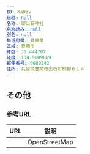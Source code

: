 ```yaml
---
ID: Ka9zv
総称: null
名称: 御出石神社
名称読み: null
別名: null
都道府県: 兵庫県
区域: 豊岡市
緯度: 35.444707
経度: 134.9009889
郵便番号: 6680242
住所: 兵庫県豊岡市出石町桐野６１４
---
```


## その他

### 参考URL

| URL | 説明          |
| --- | ------------- |
|     | OpenStreetMap |
